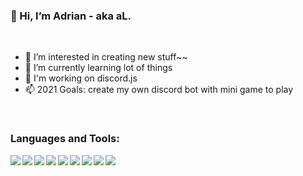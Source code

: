 ### 👋 Hi, I’m Adrian - aka aL.

<br />

- 👀 I’m interested in creating new stuff~~
- 🌱 I’m currently learning lot of things
- 🤯 I'm working on discord.js
- 📫 2021 Goals: create my own discord bot with mini game to play

<br />

### Languages and Tools:
<img align="left" src="https://img.icons8.com/nolan/50/java-coffee-cup-logo.png"/>
<img align="left" src="https://img.icons8.com/nolan/50/visual-studio-code-2019.png"/>
<img align="left" src="https://img.icons8.com/nolan/50/html-5.png"/>
<img align="left" src="https://img.icons8.com/color/50/000000/css3.png"/>
<img align="left" src="https://img.icons8.com/color/50/000000/javascript--v1.png"/>
<img align="left" src="https://img.icons8.com/color/50/000000/nodejs.png"/>
<img align="left" src="https://img.icons8.com/color/50/000000/mysql-logo.png"/>
<img align="left" src="https://img.icons8.com/nolan/50/git.png"/>
<img align="left" src="https://img.icons8.com/nolan/50/github.png"/>


